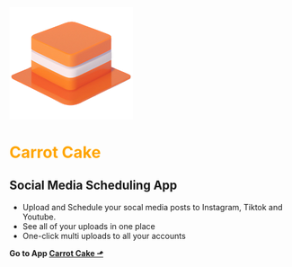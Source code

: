 <style>
r { color: Red }
o { color: Orange }
g { color: Green }
</style>


<img src="./public/logo-small.png"  width="220px" />

# <o>Carrot Cake</o>

## Social Media Scheduling App

- Upload and Schedule your socal media posts to Instagram, Tiktok and Youtube.
- See all of your uploads in one place
- One-click multi uploads to all your accounts

__Go to App [Carrot Cake &#11023;](https://carrot-cake.app/)__

